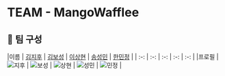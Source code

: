# TEAM - MangoWafflee

## 📌 팀 구성

|이름 | [김지후](https://github.com/jihukimme) | [김보성](https://github.com/NangManBo) | [이상현](https://github.com/idealHyun) | [송성민](https://github.com/tjdals4716) | [한민정](https://github.com/zoangrak) |
| :-: | :-: | :-: | :-: | :-: |
|프로필 | ![지후](https://avatars.githubusercontent.com/u/127816292?v=4) | ![보성](https://avatars.githubusercontent.com/u/124684536?v=4) | ![상현](https://avatars.githubusercontent.com/u/118160647?v=4) | ![성민](https://avatars.githubusercontent.com/u/144472331?v=4) | ![민정](https://avatars.githubusercontent.com/u/125736963?v=4) | 


